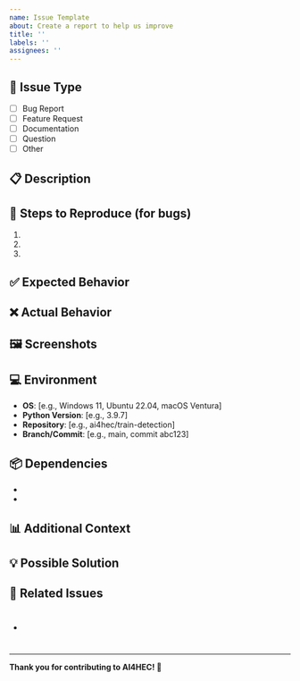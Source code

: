 ```yaml
---
name: Issue Template
about: Create a report to help us improve
title: ''
labels: ''
assignees: ''
---
```


## 📝 Issue Type
<!-- Check the relevant box -->
- [ ] Bug Report
- [ ] Feature Request
- [ ] Documentation
- [ ] Question
- [ ] Other

## 📋 Description
<!-- Provide a clear and concise description of the issue -->

## 🔄 Steps to Reproduce (for bugs)
<!-- Provide detailed steps to reproduce the issue -->
1. 
2. 
3. 

## ✅ Expected Behavior
<!-- What did you expect to happen? -->

## ❌ Actual Behavior
<!-- What actually happened? -->

## 🖼️ Screenshots
<!-- If applicable, add screenshots to help explain the issue -->

## 💻 Environment
<!-- Please complete the following information -->
- **OS**: [e.g., Windows 11, Ubuntu 22.04, macOS Ventura]
- **Python Version**: [e.g., 3.9.7]
- **Repository**: [e.g., ai4hec/train-detection]
- **Branch/Commit**: [e.g., main, commit abc123]

## 📦 Dependencies
<!-- List relevant dependencies and their versions -->
- 
- 

## 📊 Additional Context
<!-- Add any other context, logs, or information about the issue -->

## 💡 Possible Solution
<!-- Optional: Suggest a fix or solution if you have one -->

## 🔗 Related Issues
<!-- Link to related issues if any -->
- #

---

**Thank you for contributing to AI4HEC! 🐘**
